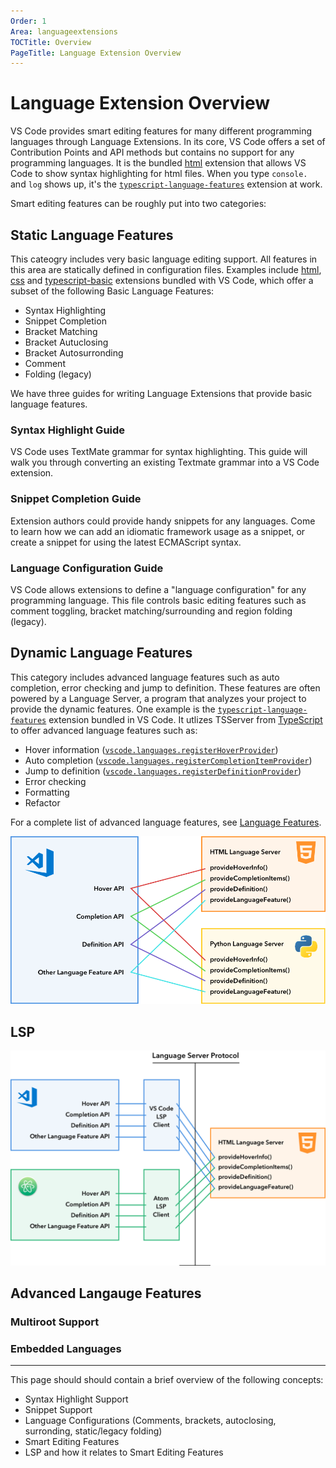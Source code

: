 ```yaml
---
Order: 1
Area: languageextensions
TOCTitle: Overview
PageTitle: Language Extension Overview
---
```


# Language Extension Overview

VS Code provides smart editing features for many different programming languages through Language Extensions. In its core, VS Code offers a set of Contribution Points and API methods but contains no support for any programming languages. It is the bundled [html](https://github.com/Microsoft/vscode/tree/master/extensions/html) extension that allows VS Code to show syntax highlighting for html files. When you type `console.` and `log` shows up, it's the [`typescript-language-features`](https://github.com/Microsoft/vscode/tree/master/extensions/typescript-language-features) extension at work.

Smart editing features can be roughly put into two categories:

## Static Language Features

This cateogry includes very basic language editing support. All features in this area are statically defined in configuration files. Examples include [html](https://github.com/Microsoft/vscode/tree/master/extensions/html), [css](https://github.com/Microsoft/vscode/tree/master/extensions/css) and [typescript-basic](https://github.com/Microsoft/vscode/tree/master/extensions/typescript-basics) extensions bundled with VS Code, which offer a subset of the following Basic Language Features:

- Syntax Highlighting
- Snippet Completion
- Bracket Matching
- Bracket Autuclosing
- Bracket Autosurronding
- Comment
- Folding (legacy)

We have three guides for writing Language Extensions that provide basic language features.

### Syntax Highlight Guide

VS Code uses TextMate grammar for syntax highlighting. This guide will walk you through converting an existing Textmate grammar into a VS Code extension.

### Snippet Completion Guide

Extension authors could provide handy snippets for any languages. Come to learn how we can add an idiomatic framework usage as a snippet, or create a snippet for using the latest ECMAScript syntax.

### Language Configuration Guide

VS Code allows extensions to define a "language configuration" for any programming language. This file controls basic editing features such as comment toggling, bracket matching/surrounding and region folding (legacy).

## Dynamic Language Features

This category includes advanced language features such as auto completion, error checking and jump to definition. These features are often powered by a Language Server, a program that analyzes your project to provide the dynamic features.
 One example is the [`typescript-language-features`](https://github.com/Microsoft/vscode/tree/master/extensions/typescript-language-features) extension bundled in VS Code. It utlizes TSServer from [TypeScript](https://github.com/Microsoft/TypeScript) to offer advanced language features such as:

- Hover information ([`vscode.languages.registerHoverProvider`](https://code.visualstudio.com/docs/extensionAPI/vscode-api#languages.registerHoverProvider))
- Auto completion ([`vscode.languages.registerCompletionItemProvider`](https://code.visualstudio.com/docs/extensionAPI/vscode-api#languages.registerCompletionItemProvider))
- Jump to definition ([`vscode.languages.registerDefinitionProvider`](https://code.visualstudio.com/docs/extensionAPI/vscode-api#languages.registerDefinitionProvider))
- Error checking
- Formatting
- Refactor

For a complete list of advanced language features, see [Language Features](/api/language-extensions/language-features).

![multi-ls](images/overview/multi-ls.png)

## LSP

![multi-editor](images/overview/multi-editor.png)

## Advanced Langauge Features

### Multiroot Support

### Embedded Languages

---

This page should should contain a brief overview of the following concepts:

- Syntax Highlight Support
- Snippet Support
- Language Configurations (Comments, brackets, autoclosing, surronding, static/legacy folding)
- Smart Editing Features
- LSP and how it relates to Smart Editing Features